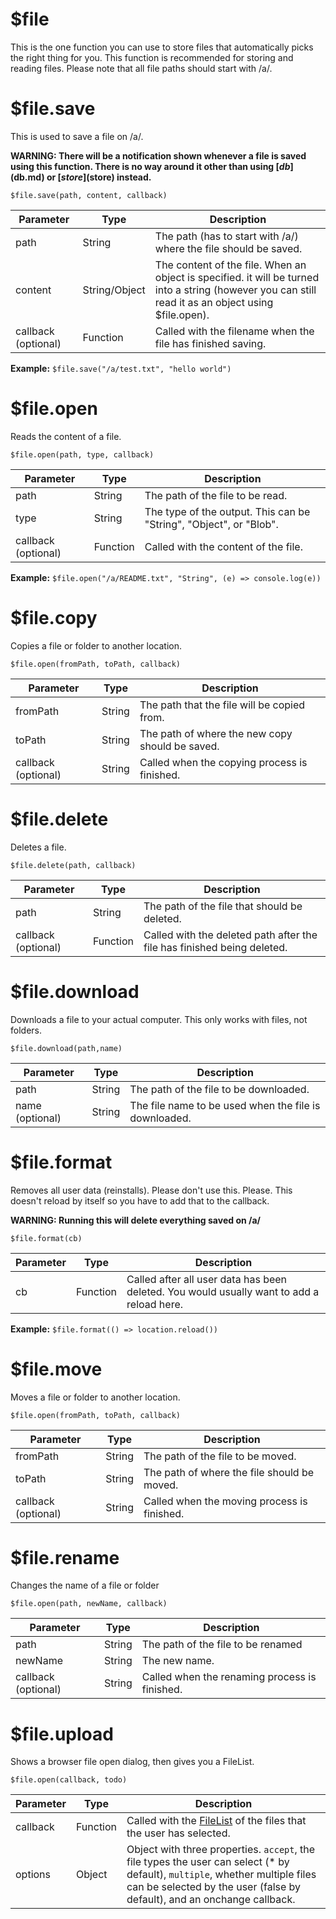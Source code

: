 # $file

This is the one function you can use to store files that automatically picks the right thing for you. This function is recommended for storing and reading files. Please note that all file paths should start with /a/.

# $file.save

This is used to save a file on /a/.

**WARNING: There will be a notification shown whenever a file is saved using this function. There is no way around it other than using [$db]($db.md) or [$store]($store) instead.**

`$file.save(path, content, callback)`

| Parameter           | Type          | Description                                                  |
| ------------------- | ------------- | ------------------------------------------------------------ |
| path                | String        | The path (has to start with /a/) where the file should be saved. |
| content             | String/Object | The content of the file. When an object is specified. it will be turned into a string (however you can still read it as an object using $file.open). |
| callback (optional) | Function      | Called with the filename when the file has finished saving.  |

**Example:** `$file.save("/a/test.txt", "hello world")`

# $file.open

Reads the content of a file.

`$file.open(path, type, callback)`

| Parameter           | Type     | Description                                                  |
| ------------------- | -------- | ------------------------------------------------------------ |
| path                | String   | The path of the file to be read.                             |
| type                | String   | The type of the output. This can be "String", "Object", or "Blob". |
| callback (optional) | Function | Called with the content of the file.                         |

**Example:** `$file.open("/a/README.txt", "String", (e) => console.log(e))`

# $file.copy

Copies a file or folder to another location.

`$file.open(fromPath, toPath, callback)`

| Parameter           | Type   | Description                                     |
| ------------------- | ------ | ----------------------------------------------- |
| fromPath            | String | The path that the file will be copied from.     |
| toPath              | String | The path of where the new copy should be saved. |
| callback (optional) | String | Called when the copying process is finished.    |

# $file.delete

Deletes a file.

`$file.delete(path, callback)`

| Parameter           | Type     | Description                                                  |
| ------------------- | -------- | ------------------------------------------------------------ |
| path                | String   | The path of the file that should be deleted.                 |
| callback (optional) | Function | Called with the deleted path after the file has finished being deleted. |

# $file.download

Downloads a file to your actual computer. This only works with files, not folders.

`$file.download(path,name)`

| Parameter       | Type   | Description                                           |
| --------------- | ------ | ----------------------------------------------------- |
| path            | String | The path of the file to be downloaded.                |
| name (optional) | String | The file name to be used when the file is downloaded. |

# $file.format

Removes all user data (reinstalls). Please don't use this. Please. This doesn't reload by itself so you have to add that to the callback.

**WARNING: Running this will delete everything saved on /a/**

`$file.format(cb)`

| Parameter | Type     | Description                                                  |
| --------- | -------- | ------------------------------------------------------------ |
| cb        | Function | Called after all user data has been deleted. You would usually want to add a reload here. |

**Example:** `$file.format(() => location.reload())`

# $file.move

Moves a file or folder to another location.

`$file.open(fromPath, toPath, callback)`

| Parameter           | Type   | Description                                 |
| ------------------- | ------ | ------------------------------------------- |
| fromPath            | String | The path of the file to be moved.           |
| toPath              | String | The path of where the file should be moved. |
| callback (optional) | String | Called when the moving process is finished. |

# $file.rename

Changes the name of a file or folder

`$file.open(path, newName, callback)`

| Parameter           | Type   | Description                                   |
| ------------------- | ------ | --------------------------------------------- |
| path                | String | The path of the file to be renamed            |
| newName             | String | The new name.                                 |
| callback (optional) | String | Called when the renaming process is finished. |

# $file.upload

Shows a browser file open dialog, then gives you a FileList.

`$file.open(callback, todo)`

| Parameter | Type     | Description                                                  |
| --------- | -------- | ------------------------------------------------------------ |
| callback  | Function | Called with the [FileList](https://developer.mozilla.org/en-US/docs/Web/API/FileList) of the files that the user has selected. |
| options   | Object   | Object with three properties. `accept`, the file types the user can select (* by default), `multiple`, whether multiple files can be selected by the user (false by default), and an onchange callback. |

